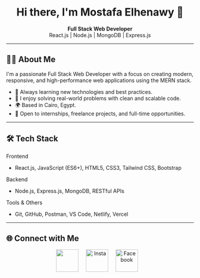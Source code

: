 <h1 align="center">Hi there, I'm Mostafa Elhenawy 👋</h1>

<p align="center">
  <b>Full Stack Web Developer</b><br/>
  React.js | Node.js | MongoDB | Express.js
</p>

---

## 🧑‍💻 About Me

I'm a passionate Full Stack Web Developer with a focus on creating modern, responsive, and high-performance web applications using the MERN stack.

- 🧠 Always learning new technologies and best practices.
- 💬 I enjoy solving real-world problems with clean and scalable code.
- 🌍 Based in Cairo, Egypt.
- 🎯 Open to internships, freelance projects, and full-time opportunities.

---

## 🛠 Tech Stack

Frontend
- React.js, JavaScript (ES6+), HTML5, CSS3, Tailwind CSS, Bootstrap

Backend
- Node.js, Express.js, MongoDB, RESTful APIs

Tools & Others
- Git, GitHub, Postman, VS Code, Netlify, Vercel

---

## 🌐 Connect with Me

</p>
<p align="center">
 <a href = "https://www.linkedin.com/in/mustafa-elhenawy-31577b292?utm_source=share&utm_campaign=share_via&utm_content=profile&utm_medium=android_app" target="_blank"><img width="60" height="60" src="https://skillicons.dev/icons?i=linkedin"/></a> &nbsp; &nbsp;
 <a href = "https://www.instagram.com/mustafaelhenawy7?igsh=bmxjOGp2N2w0Z2s3" target="_blank"><img width="60" height="60" alt="Insta" src="https://skillicons.dev/icons?i=instagram"/></a> &nbsp; &nbsp;
 <a href = "https://www.facebook.com/share/1ATUYRbG7o/" target="_blank"><img width="60" height="60" alt="Facebook" src="https://raw.githubusercontent.com/rahuldkjain/github-profile-readme-generator/master/src/images/icons/Social/facebook.svg"/></a> &nbsp; &nbsp;
</p>

